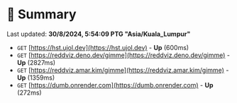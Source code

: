 # 📖 Summary
Last updated: **30/8/2024, 5:54:09 PTG "Asia/Kuala_Lumpur"**

- `GET` [https://hst.ujol.dev](https://hst.ujol.dev) - **Up** (600ms)
- `GET` [https://reddviz.deno.dev/gimme](https://reddviz.deno.dev/gimme) - **Up** (2827ms)
- `GET` [https://reddviz.amar.kim/gimme](https://reddviz.amar.kim/gimme) - **Up** (1359ms)
- `GET` [https://dumb.onrender.com](https://dumb.onrender.com) - **Up** (272ms)
